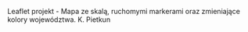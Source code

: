 Leaflet projekt - Mapa ze skalą, ruchomymi markerami oraz zmieniające kolory województwa. 
K. Pietkun
